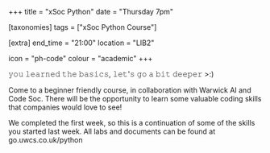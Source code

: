 +++ title = "xSoc Python" date = "Thursday 7pm"

[taxonomies] tags = ["xSoc Python Course"]

[extra] end_time = "21:00" location = "LIB2"

icon = "ph-code" colour = "academic" +++

𝚢𝚘𝚞 𝚕𝚎𝚊𝚛𝚗𝚎𝚍 𝚝𝚑𝚎 𝚋𝚊𝚜𝚒𝚌𝚜, 𝚕𝚎𝚝'𝚜 𝚐𝚘 𝚊 𝚋𝚒𝚝 𝚍𝚎𝚎𝚙𝚎𝚛 >:)

Come to a beginner friendly course, in collaboration with Warwick AI and Code Soc. There will be the opportunity to learn some valuable coding skills that companies would love to see!

We completed the first week, so this is a continuation of some of the skills you started last week. All labs and documents can be found at go.uwcs.co.uk/python

